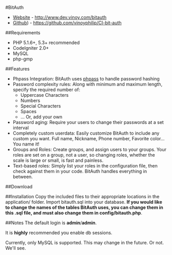 #BitAuth

* [Website](http://www.dev.vinoy.com/bitauth) - http://www.dev.vinoy.com/bitauth
* [Github](https://github.com/vinoyphilip/CI-bit-auth)) - https://github.com/vinoyphilip/CI-bit-auth

##Requirements
* PHP 5.1.6+, 5.3+ recommended
* CodeIgniter 2.0+
* MySQL
* php-gmp

##Features
* Phpass Integration: BitAuth uses [phpass](http://www.openwall.com/phpass/) to handle password hashing
* Password complexity rules: Along with minimum and maximum length, specify the required number of:
	* Uppercase Characters
	* Numbers
	* Special Characters
	* Spaces
	* ... Or, add your own
* Password aging: Require your users to change their passwords at a set interval
* Completely custom userdata: Easily customize BitAuth to include any custom you want. Full name, Nickname, Phone number, Favorite color... You name it!
* Groups and Roles: Create groups, and assign users to your groups. Your roles are set on a group, not a user, so changing roles, whether the scale is large or small, is fast and painless.
* Text-based roles: Simply list your roles in the configuration file, then check against them in your code. BitAuth handles everything in between.

##Download

##Installation
Copy the included files to their appropriate locations in the application/ folder. Import bitauth.sql into your database. **If you would like to change the names of the tables BitAuth uses, you can change them in this .sql file, and must also change them in config/bitauth.php**.

##Notes
The default login is **admin**/**admin**.

It is **highly** recommended you enable db sessions.

Currently, only MySQL is supported. This may change in the future. Or not. We'll see.
